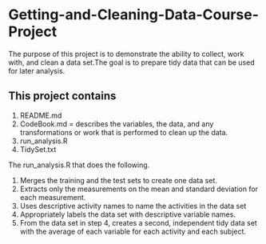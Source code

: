 # Getting-and-Cleaning-Data-Course-Project
The purpose of this project is to demonstrate the ability to collect, work with, and clean a data set.The goal is to prepare tidy data that can be used for later analysis.

## This project contains
1. README.md
2. CodeBook.md = describes the variables, the data, and any transformations or work that is performed to clean up the data.
3. run_analysis.R
4. TidySet.txt

The run_analysis.R that does the following.

1. Merges the training and the test sets to create one data set.
2. Extracts only the measurements on the mean and standard deviation for each measurement.
3. Uses descriptive activity names to name the activities in the data set
4. Appropriately labels the data set with descriptive variable names.
5. From the data set in step 4, creates a second, independent tidy data set with the average of each variable for each activity and each subject.
